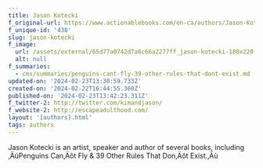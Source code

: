 ```yaml
---
title: Jason Kotecki
f_original-url: https://www.actionablebooks.com/en-ca/authors/Jason-Kotecki/
f_unique-id: '438'
slug: jason-kotecki
f_image:
  url: /assets/external/65d77a0742d7a6c66a2277ff_jason-kotecki-180x220.jpeg
  alt: null
f_summaries:
  - cms/summaries/penguins-cant-fly-39-other-rules-that-dont-exist.md
updated-on: '2024-02-23T13:30:59.733Z'
created-on: '2024-02-22T16:44:55.360Z'
published-on: '2024-02-23T13:42:23.311Z'
f_twitter-2: http://twitter.com/kimandjason/
f_website-2: http://escapeadulthood.com/
layout: '[authors].html'
tags: authors
---
```


Jason Kotecki is an artist, speaker and author of several books, including ‚ÄúPenguins Can‚Äôt Fly & 39 Other Rules That Don‚Äôt Exist.‚Äù
